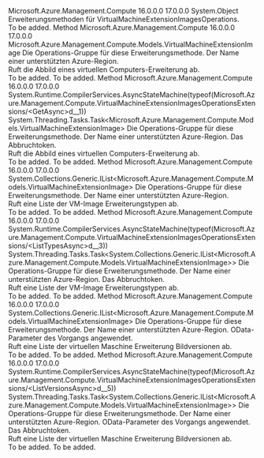<Type Name="VirtualMachineExtensionImagesOperationsExtensions" FullName="Microsoft.Azure.Management.Compute.VirtualMachineExtensionImagesOperationsExtensions">
  <TypeSignature Language="C#" Value="public static class VirtualMachineExtensionImagesOperationsExtensions" />
  <TypeSignature Language="ILAsm" Value=".class public auto ansi abstract sealed beforefieldinit VirtualMachineExtensionImagesOperationsExtensions extends System.Object" />
  <TypeSignature Language="DocId" Value="T:Microsoft.Azure.Management.Compute.VirtualMachineExtensionImagesOperationsExtensions" />
  <TypeSignature Language="VB.NET" Value="Public Module VirtualMachineExtensionImagesOperationsExtensions" />
  <TypeSignature Language="F#" Value="type VirtualMachineExtensionImagesOperationsExtensions = class" />
  <AssemblyInfo>
    <AssemblyName>Microsoft.Azure.Management.Compute</AssemblyName>
    <AssemblyVersion>16.0.0.0</AssemblyVersion>
    <AssemblyVersion>17.0.0.0</AssemblyVersion>
  </AssemblyInfo>
  <Base>
    <BaseTypeName>System.Object</BaseTypeName>
  </Base>
  <Interfaces />
  <Docs>
    <summary>
            Erweiterungsmethoden für VirtualMachineExtensionImagesOperations.
            </summary>
    <remarks>To be added.</remarks>
  </Docs>
  <Members>
    <Member MemberName="Get">
      <MemberSignature Language="C#" Value="public static Microsoft.Azure.Management.Compute.Models.VirtualMachineExtensionImage Get (this Microsoft.Azure.Management.Compute.IVirtualMachineExtensionImagesOperations operations, string location, string publisherName, string type, string version);" />
      <MemberSignature Language="ILAsm" Value=".method public static hidebysig class Microsoft.Azure.Management.Compute.Models.VirtualMachineExtensionImage Get(class Microsoft.Azure.Management.Compute.IVirtualMachineExtensionImagesOperations operations, string location, string publisherName, string type, string version) cil managed" />
      <MemberSignature Language="DocId" Value="M:Microsoft.Azure.Management.Compute.VirtualMachineExtensionImagesOperationsExtensions.Get(Microsoft.Azure.Management.Compute.IVirtualMachineExtensionImagesOperations,System.String,System.String,System.String,System.String)" />
      <MemberSignature Language="VB.NET" Value="&lt;Extension()&gt;&#xA;Public Function Get (operations As IVirtualMachineExtensionImagesOperations, location As String, publisherName As String, type As String, version As String) As VirtualMachineExtensionImage" />
      <MemberSignature Language="F#" Value="static member Get : Microsoft.Azure.Management.Compute.IVirtualMachineExtensionImagesOperations * string * string * string * string -&gt; Microsoft.Azure.Management.Compute.Models.VirtualMachineExtensionImage" Usage="Microsoft.Azure.Management.Compute.VirtualMachineExtensionImagesOperationsExtensions.Get (operations, location, publisherName, type, version)" />
      <MemberType>Method</MemberType>
      <AssemblyInfo>
        <AssemblyName>Microsoft.Azure.Management.Compute</AssemblyName>
        <AssemblyVersion>16.0.0.0</AssemblyVersion>
        <AssemblyVersion>17.0.0.0</AssemblyVersion>
      </AssemblyInfo>
      <ReturnValue>
        <ReturnType>Microsoft.Azure.Management.Compute.Models.VirtualMachineExtensionImage</ReturnType>
      </ReturnValue>
      <Parameters>
        <Parameter Name="operations" Type="Microsoft.Azure.Management.Compute.IVirtualMachineExtensionImagesOperations" RefType="this" />
        <Parameter Name="location" Type="System.String" />
        <Parameter Name="publisherName" Type="System.String" />
        <Parameter Name="type" Type="System.String" />
        <Parameter Name="version" Type="System.String" />
      </Parameters>
      <Docs>
        <param name="operations">
            Die Operations-Gruppe für diese Erweiterungsmethode.
            </param>
        <param name="location">
            Der Name einer unterstützten Azure-Region.
            </param>
        <param name="publisherName"></param>
        <param name="type"></param>
        <param name="version"></param>
        <summary>
            Ruft die Abbild eines virtuellen Computers-Erweiterung ab.
            </summary>
        <returns>To be added.</returns>
        <remarks>To be added.</remarks>
      </Docs>
    </Member>
    <Member MemberName="GetAsync">
      <MemberSignature Language="C#" Value="public static System.Threading.Tasks.Task&lt;Microsoft.Azure.Management.Compute.Models.VirtualMachineExtensionImage&gt; GetAsync (this Microsoft.Azure.Management.Compute.IVirtualMachineExtensionImagesOperations operations, string location, string publisherName, string type, string version, System.Threading.CancellationToken cancellationToken = null);" />
      <MemberSignature Language="ILAsm" Value=".method public static hidebysig class System.Threading.Tasks.Task`1&lt;class Microsoft.Azure.Management.Compute.Models.VirtualMachineExtensionImage&gt; GetAsync(class Microsoft.Azure.Management.Compute.IVirtualMachineExtensionImagesOperations operations, string location, string publisherName, string type, string version, valuetype System.Threading.CancellationToken cancellationToken) cil managed" />
      <MemberSignature Language="DocId" Value="M:Microsoft.Azure.Management.Compute.VirtualMachineExtensionImagesOperationsExtensions.GetAsync(Microsoft.Azure.Management.Compute.IVirtualMachineExtensionImagesOperations,System.String,System.String,System.String,System.String,System.Threading.CancellationToken)" />
      <MemberSignature Language="F#" Value="static member GetAsync : Microsoft.Azure.Management.Compute.IVirtualMachineExtensionImagesOperations * string * string * string * string * System.Threading.CancellationToken -&gt; System.Threading.Tasks.Task&lt;Microsoft.Azure.Management.Compute.Models.VirtualMachineExtensionImage&gt;" Usage="Microsoft.Azure.Management.Compute.VirtualMachineExtensionImagesOperationsExtensions.GetAsync (operations, location, publisherName, type, version, cancellationToken)" />
      <MemberType>Method</MemberType>
      <AssemblyInfo>
        <AssemblyName>Microsoft.Azure.Management.Compute</AssemblyName>
        <AssemblyVersion>16.0.0.0</AssemblyVersion>
        <AssemblyVersion>17.0.0.0</AssemblyVersion>
      </AssemblyInfo>
      <Attributes>
        <Attribute>
          <AttributeName>System.Runtime.CompilerServices.AsyncStateMachine(typeof(Microsoft.Azure.Management.Compute.VirtualMachineExtensionImagesOperationsExtensions/&lt;GetAsync&gt;d__1))</AttributeName>
        </Attribute>
      </Attributes>
      <ReturnValue>
        <ReturnType>System.Threading.Tasks.Task&lt;Microsoft.Azure.Management.Compute.Models.VirtualMachineExtensionImage&gt;</ReturnType>
      </ReturnValue>
      <Parameters>
        <Parameter Name="operations" Type="Microsoft.Azure.Management.Compute.IVirtualMachineExtensionImagesOperations" RefType="this" />
        <Parameter Name="location" Type="System.String" />
        <Parameter Name="publisherName" Type="System.String" />
        <Parameter Name="type" Type="System.String" />
        <Parameter Name="version" Type="System.String" />
        <Parameter Name="cancellationToken" Type="System.Threading.CancellationToken" />
      </Parameters>
      <Docs>
        <param name="operations">
            Die Operations-Gruppe für diese Erweiterungsmethode.
            </param>
        <param name="location">
            Der Name einer unterstützten Azure-Region.
            </param>
        <param name="publisherName"></param>
        <param name="type"></param>
        <param name="version"></param>
        <param name="cancellationToken">
            Das Abbruchtoken.
            </param>
        <summary>
            Ruft die Abbild eines virtuellen Computers-Erweiterung ab.
            </summary>
        <returns>To be added.</returns>
        <remarks>To be added.</remarks>
      </Docs>
    </Member>
    <Member MemberName="ListTypes">
      <MemberSignature Language="C#" Value="public static System.Collections.Generic.IList&lt;Microsoft.Azure.Management.Compute.Models.VirtualMachineExtensionImage&gt; ListTypes (this Microsoft.Azure.Management.Compute.IVirtualMachineExtensionImagesOperations operations, string location, string publisherName);" />
      <MemberSignature Language="ILAsm" Value=".method public static hidebysig class System.Collections.Generic.IList`1&lt;class Microsoft.Azure.Management.Compute.Models.VirtualMachineExtensionImage&gt; ListTypes(class Microsoft.Azure.Management.Compute.IVirtualMachineExtensionImagesOperations operations, string location, string publisherName) cil managed" />
      <MemberSignature Language="DocId" Value="M:Microsoft.Azure.Management.Compute.VirtualMachineExtensionImagesOperationsExtensions.ListTypes(Microsoft.Azure.Management.Compute.IVirtualMachineExtensionImagesOperations,System.String,System.String)" />
      <MemberSignature Language="VB.NET" Value="&lt;Extension()&gt;&#xA;Public Function ListTypes (operations As IVirtualMachineExtensionImagesOperations, location As String, publisherName As String) As IList(Of VirtualMachineExtensionImage)" />
      <MemberSignature Language="F#" Value="static member ListTypes : Microsoft.Azure.Management.Compute.IVirtualMachineExtensionImagesOperations * string * string -&gt; System.Collections.Generic.IList&lt;Microsoft.Azure.Management.Compute.Models.VirtualMachineExtensionImage&gt;" Usage="Microsoft.Azure.Management.Compute.VirtualMachineExtensionImagesOperationsExtensions.ListTypes (operations, location, publisherName)" />
      <MemberType>Method</MemberType>
      <AssemblyInfo>
        <AssemblyName>Microsoft.Azure.Management.Compute</AssemblyName>
        <AssemblyVersion>16.0.0.0</AssemblyVersion>
        <AssemblyVersion>17.0.0.0</AssemblyVersion>
      </AssemblyInfo>
      <ReturnValue>
        <ReturnType>System.Collections.Generic.IList&lt;Microsoft.Azure.Management.Compute.Models.VirtualMachineExtensionImage&gt;</ReturnType>
      </ReturnValue>
      <Parameters>
        <Parameter Name="operations" Type="Microsoft.Azure.Management.Compute.IVirtualMachineExtensionImagesOperations" RefType="this" />
        <Parameter Name="location" Type="System.String" />
        <Parameter Name="publisherName" Type="System.String" />
      </Parameters>
      <Docs>
        <param name="operations">
            Die Operations-Gruppe für diese Erweiterungsmethode.
            </param>
        <param name="location">
            Der Name einer unterstützten Azure-Region.
            </param>
        <param name="publisherName"></param>
        <summary>
            Ruft eine Liste der VM-Image Erweiterungstypen ab.
            </summary>
        <returns>To be added.</returns>
        <remarks>To be added.</remarks>
      </Docs>
    </Member>
    <Member MemberName="ListTypesAsync">
      <MemberSignature Language="C#" Value="public static System.Threading.Tasks.Task&lt;System.Collections.Generic.IList&lt;Microsoft.Azure.Management.Compute.Models.VirtualMachineExtensionImage&gt;&gt; ListTypesAsync (this Microsoft.Azure.Management.Compute.IVirtualMachineExtensionImagesOperations operations, string location, string publisherName, System.Threading.CancellationToken cancellationToken = null);" />
      <MemberSignature Language="ILAsm" Value=".method public static hidebysig class System.Threading.Tasks.Task`1&lt;class System.Collections.Generic.IList`1&lt;class Microsoft.Azure.Management.Compute.Models.VirtualMachineExtensionImage&gt;&gt; ListTypesAsync(class Microsoft.Azure.Management.Compute.IVirtualMachineExtensionImagesOperations operations, string location, string publisherName, valuetype System.Threading.CancellationToken cancellationToken) cil managed" />
      <MemberSignature Language="DocId" Value="M:Microsoft.Azure.Management.Compute.VirtualMachineExtensionImagesOperationsExtensions.ListTypesAsync(Microsoft.Azure.Management.Compute.IVirtualMachineExtensionImagesOperations,System.String,System.String,System.Threading.CancellationToken)" />
      <MemberSignature Language="F#" Value="static member ListTypesAsync : Microsoft.Azure.Management.Compute.IVirtualMachineExtensionImagesOperations * string * string * System.Threading.CancellationToken -&gt; System.Threading.Tasks.Task&lt;System.Collections.Generic.IList&lt;Microsoft.Azure.Management.Compute.Models.VirtualMachineExtensionImage&gt;&gt;" Usage="Microsoft.Azure.Management.Compute.VirtualMachineExtensionImagesOperationsExtensions.ListTypesAsync (operations, location, publisherName, cancellationToken)" />
      <MemberType>Method</MemberType>
      <AssemblyInfo>
        <AssemblyName>Microsoft.Azure.Management.Compute</AssemblyName>
        <AssemblyVersion>16.0.0.0</AssemblyVersion>
        <AssemblyVersion>17.0.0.0</AssemblyVersion>
      </AssemblyInfo>
      <Attributes>
        <Attribute>
          <AttributeName>System.Runtime.CompilerServices.AsyncStateMachine(typeof(Microsoft.Azure.Management.Compute.VirtualMachineExtensionImagesOperationsExtensions/&lt;ListTypesAsync&gt;d__3))</AttributeName>
        </Attribute>
      </Attributes>
      <ReturnValue>
        <ReturnType>System.Threading.Tasks.Task&lt;System.Collections.Generic.IList&lt;Microsoft.Azure.Management.Compute.Models.VirtualMachineExtensionImage&gt;&gt;</ReturnType>
      </ReturnValue>
      <Parameters>
        <Parameter Name="operations" Type="Microsoft.Azure.Management.Compute.IVirtualMachineExtensionImagesOperations" RefType="this" />
        <Parameter Name="location" Type="System.String" />
        <Parameter Name="publisherName" Type="System.String" />
        <Parameter Name="cancellationToken" Type="System.Threading.CancellationToken" />
      </Parameters>
      <Docs>
        <param name="operations">
            Die Operations-Gruppe für diese Erweiterungsmethode.
            </param>
        <param name="location">
            Der Name einer unterstützten Azure-Region.
            </param>
        <param name="publisherName"></param>
        <param name="cancellationToken">
            Das Abbruchtoken.
            </param>
        <summary>
            Ruft eine Liste der VM-Image Erweiterungstypen ab.
            </summary>
        <returns>To be added.</returns>
        <remarks>To be added.</remarks>
      </Docs>
    </Member>
    <Member MemberName="ListVersions">
      <MemberSignature Language="C#" Value="public static System.Collections.Generic.IList&lt;Microsoft.Azure.Management.Compute.Models.VirtualMachineExtensionImage&gt; ListVersions (this Microsoft.Azure.Management.Compute.IVirtualMachineExtensionImagesOperations operations, string location, string publisherName, string type, Microsoft.Rest.Azure.OData.ODataQuery&lt;Microsoft.Azure.Management.Compute.Models.VirtualMachineExtensionImage&gt; odataQuery = null);" />
      <MemberSignature Language="ILAsm" Value=".method public static hidebysig class System.Collections.Generic.IList`1&lt;class Microsoft.Azure.Management.Compute.Models.VirtualMachineExtensionImage&gt; ListVersions(class Microsoft.Azure.Management.Compute.IVirtualMachineExtensionImagesOperations operations, string location, string publisherName, string type, class Microsoft.Rest.Azure.OData.ODataQuery`1&lt;class Microsoft.Azure.Management.Compute.Models.VirtualMachineExtensionImage&gt; odataQuery) cil managed" />
      <MemberSignature Language="DocId" Value="M:Microsoft.Azure.Management.Compute.VirtualMachineExtensionImagesOperationsExtensions.ListVersions(Microsoft.Azure.Management.Compute.IVirtualMachineExtensionImagesOperations,System.String,System.String,System.String,Microsoft.Rest.Azure.OData.ODataQuery{Microsoft.Azure.Management.Compute.Models.VirtualMachineExtensionImage})" />
      <MemberSignature Language="VB.NET" Value="&lt;Extension()&gt;&#xA;Public Function ListVersions (operations As IVirtualMachineExtensionImagesOperations, location As String, publisherName As String, type As String, Optional odataQuery As ODataQuery(Of VirtualMachineExtensionImage) = null) As IList(Of VirtualMachineExtensionImage)" />
      <MemberSignature Language="F#" Value="static member ListVersions : Microsoft.Azure.Management.Compute.IVirtualMachineExtensionImagesOperations * string * string * string * Microsoft.Rest.Azure.OData.ODataQuery&lt;Microsoft.Azure.Management.Compute.Models.VirtualMachineExtensionImage&gt; -&gt; System.Collections.Generic.IList&lt;Microsoft.Azure.Management.Compute.Models.VirtualMachineExtensionImage&gt;" Usage="Microsoft.Azure.Management.Compute.VirtualMachineExtensionImagesOperationsExtensions.ListVersions (operations, location, publisherName, type, odataQuery)" />
      <MemberType>Method</MemberType>
      <AssemblyInfo>
        <AssemblyName>Microsoft.Azure.Management.Compute</AssemblyName>
        <AssemblyVersion>16.0.0.0</AssemblyVersion>
        <AssemblyVersion>17.0.0.0</AssemblyVersion>
      </AssemblyInfo>
      <ReturnValue>
        <ReturnType>System.Collections.Generic.IList&lt;Microsoft.Azure.Management.Compute.Models.VirtualMachineExtensionImage&gt;</ReturnType>
      </ReturnValue>
      <Parameters>
        <Parameter Name="operations" Type="Microsoft.Azure.Management.Compute.IVirtualMachineExtensionImagesOperations" RefType="this" />
        <Parameter Name="location" Type="System.String" />
        <Parameter Name="publisherName" Type="System.String" />
        <Parameter Name="type" Type="System.String" />
        <Parameter Name="odataQuery" Type="Microsoft.Rest.Azure.OData.ODataQuery&lt;Microsoft.Azure.Management.Compute.Models.VirtualMachineExtensionImage&gt;" />
      </Parameters>
      <Docs>
        <param name="operations">
            Die Operations-Gruppe für diese Erweiterungsmethode.
            </param>
        <param name="location">
            Der Name einer unterstützten Azure-Region.
            </param>
        <param name="publisherName"></param>
        <param name="type"></param>
        <param name="odataQuery">
            OData-Parameter des Vorgangs angewendet.
            </param>
        <summary>
            Ruft eine Liste der virtuellen Maschine Erweiterung Bildversionen ab.
            </summary>
        <returns>To be added.</returns>
        <remarks>To be added.</remarks>
      </Docs>
    </Member>
    <Member MemberName="ListVersionsAsync">
      <MemberSignature Language="C#" Value="public static System.Threading.Tasks.Task&lt;System.Collections.Generic.IList&lt;Microsoft.Azure.Management.Compute.Models.VirtualMachineExtensionImage&gt;&gt; ListVersionsAsync (this Microsoft.Azure.Management.Compute.IVirtualMachineExtensionImagesOperations operations, string location, string publisherName, string type, Microsoft.Rest.Azure.OData.ODataQuery&lt;Microsoft.Azure.Management.Compute.Models.VirtualMachineExtensionImage&gt; odataQuery = null, System.Threading.CancellationToken cancellationToken = null);" />
      <MemberSignature Language="ILAsm" Value=".method public static hidebysig class System.Threading.Tasks.Task`1&lt;class System.Collections.Generic.IList`1&lt;class Microsoft.Azure.Management.Compute.Models.VirtualMachineExtensionImage&gt;&gt; ListVersionsAsync(class Microsoft.Azure.Management.Compute.IVirtualMachineExtensionImagesOperations operations, string location, string publisherName, string type, class Microsoft.Rest.Azure.OData.ODataQuery`1&lt;class Microsoft.Azure.Management.Compute.Models.VirtualMachineExtensionImage&gt; odataQuery, valuetype System.Threading.CancellationToken cancellationToken) cil managed" />
      <MemberSignature Language="DocId" Value="M:Microsoft.Azure.Management.Compute.VirtualMachineExtensionImagesOperationsExtensions.ListVersionsAsync(Microsoft.Azure.Management.Compute.IVirtualMachineExtensionImagesOperations,System.String,System.String,System.String,Microsoft.Rest.Azure.OData.ODataQuery{Microsoft.Azure.Management.Compute.Models.VirtualMachineExtensionImage},System.Threading.CancellationToken)" />
      <MemberSignature Language="F#" Value="static member ListVersionsAsync : Microsoft.Azure.Management.Compute.IVirtualMachineExtensionImagesOperations * string * string * string * Microsoft.Rest.Azure.OData.ODataQuery&lt;Microsoft.Azure.Management.Compute.Models.VirtualMachineExtensionImage&gt; * System.Threading.CancellationToken -&gt; System.Threading.Tasks.Task&lt;System.Collections.Generic.IList&lt;Microsoft.Azure.Management.Compute.Models.VirtualMachineExtensionImage&gt;&gt;" Usage="Microsoft.Azure.Management.Compute.VirtualMachineExtensionImagesOperationsExtensions.ListVersionsAsync (operations, location, publisherName, type, odataQuery, cancellationToken)" />
      <MemberType>Method</MemberType>
      <AssemblyInfo>
        <AssemblyName>Microsoft.Azure.Management.Compute</AssemblyName>
        <AssemblyVersion>16.0.0.0</AssemblyVersion>
        <AssemblyVersion>17.0.0.0</AssemblyVersion>
      </AssemblyInfo>
      <Attributes>
        <Attribute>
          <AttributeName>System.Runtime.CompilerServices.AsyncStateMachine(typeof(Microsoft.Azure.Management.Compute.VirtualMachineExtensionImagesOperationsExtensions/&lt;ListVersionsAsync&gt;d__5))</AttributeName>
        </Attribute>
      </Attributes>
      <ReturnValue>
        <ReturnType>System.Threading.Tasks.Task&lt;System.Collections.Generic.IList&lt;Microsoft.Azure.Management.Compute.Models.VirtualMachineExtensionImage&gt;&gt;</ReturnType>
      </ReturnValue>
      <Parameters>
        <Parameter Name="operations" Type="Microsoft.Azure.Management.Compute.IVirtualMachineExtensionImagesOperations" RefType="this" />
        <Parameter Name="location" Type="System.String" />
        <Parameter Name="publisherName" Type="System.String" />
        <Parameter Name="type" Type="System.String" />
        <Parameter Name="odataQuery" Type="Microsoft.Rest.Azure.OData.ODataQuery&lt;Microsoft.Azure.Management.Compute.Models.VirtualMachineExtensionImage&gt;" />
        <Parameter Name="cancellationToken" Type="System.Threading.CancellationToken" />
      </Parameters>
      <Docs>
        <param name="operations">
            Die Operations-Gruppe für diese Erweiterungsmethode.
            </param>
        <param name="location">
            Der Name einer unterstützten Azure-Region.
            </param>
        <param name="publisherName"></param>
        <param name="type"></param>
        <param name="odataQuery">
            OData-Parameter des Vorgangs angewendet.
            </param>
        <param name="cancellationToken">
            Das Abbruchtoken.
            </param>
        <summary>
            Ruft eine Liste der virtuellen Maschine Erweiterung Bildversionen ab.
            </summary>
        <returns>To be added.</returns>
        <remarks>To be added.</remarks>
      </Docs>
    </Member>
  </Members>
</Type>
